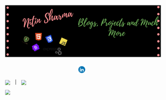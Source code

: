 # ![Nitin Sharma](https://github.com/Nitin-Sharma-coder/Nitin-Sharma-coder/blob/main/myheader.png)
<p align='center'>
  <a href="https://www.linkedin.com/in/nitin-sharma-b43136202/"><img height="30" src="https://github.com/Nitin-Sharma-coder/Nitin-Sharma-coder/blob/main/pic3.gif"></a>&nbsp;&nbsp;</p>
<p><img align="center" src="https://github-readme-stats.vercel.app/api/top-langs/?username=Nitin-Sharma-coder&theme=dark&show_icons=true" />  &nbsp&nbsp&nbsp|&nbsp&nbsp&nbsp <img align="center" src="https://github-readme-stats.vercel.app/api/?username=Nitin-Sharma-coder&theme=dark&show_icons=true&layout=default" /> </p>
<img align="center" src ="https://github-readme-stats.vercel.app/api/pin/?username=Nitin-Sharma-coder&repo=textry">

<!-- <img align="center" src="https://github-readme-stats.vercel.app/api/wakatime?username=Nitin-Sharma-coder" /> -->
